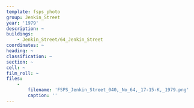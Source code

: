 ```yaml
---
template: fsps_photo
group: Jenkin_Street
year: '1979'
description: ~
buildings:
    - Jenkin_Street/64_Jenkin_Street
coordinates: ~
heading: ~
classification: ~
section: ~
cell: ~
film_roll: ~
files:
    -
        filename: 'FSPS_Jenkin_Street_040,_No_64,_17-15-K,_1979.png'
        caption: ''
---
```

